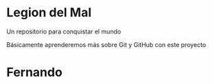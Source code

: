 # Legion del Mal
Un repositorio para conquistar el mundo

Básicamente aprenderemos más sobre Git y GitHub con este proyecto

# Fernando
